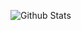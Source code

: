![Github Stats](https://github-readme-stats.vercel.app/api?username=reedHam&show_icons=true&theme=cobalt&count_private=true&show_icons=true)
